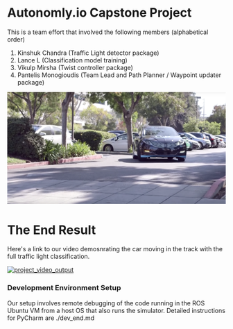 # Autonomly.io Capstone Project

This is a team effort that involved the following members (alphabetical order)

1. Kinshuk Chandra (Traffic Light detector package)
2. Lance L (Classification model training) 
3. Vikulp Mirsha (Twist controller package)
4. Pantelis Monogioudis (Team Lead and Path Planner / Waypoint updater package)


[carla]: ./imgs/carla.png "Carla Self-Driving Car"

![carla]

# The End Result
Here's a  link to our video demosnrating the car moving in the track with the full traffic 
light classification. 

[![project_video_output](https://img.youtube.com/vi/gY50B3Xd5Ls/0.jpg)](https://youtu.be/gY50B3Xd5Ls)

### Development Environment Setup

Our setup involves remote debugging of the code running in the ROS Ubuntu VM from a host OS that also runs the simulator.
Detailed instructions for PyCharm are ./dev_end.md 

